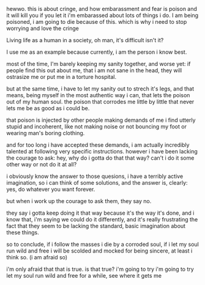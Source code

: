hewwo. this is about cringe, and how embarassment and fear is poison and it will kill you if you let it
i'm embarassed about lots of things i do. I am being poisoned, i am going to die because of this.
which is why i need to stop worrying and love the cringe



Living life as a human in a society, oh man, it's difficult isn't it?

I use me as an example because currently, i am the person i know best.

most of the time, I'm barely keeping my sanity together, and worse yet: if people find this out about me, that i am not sane in the head, they will ostrasize me or put me in a torture hospital. 



but at the same time, i have to let my sanity out to strech it's legs, and that means, being myself in the most authentic way i can, that lets the poison out of my human soul. the poison that corrodes me little by little that never lets me be as good as i could be. 

that poison is injected by other people making demands of me i find utterly stupid and incoherent, like not making noise or not bouncing my foot or wearing man's boring clothing. 

and for too long i have accepted these demands, i am actually incredibly talented at following very specific instructions. however i have been lacking the courage to ask: hey, why do i gotta do that that way? can't i do it some other way or not do it at all? 

i obviously know the answer to those quesions, i have a terribly active imagination, so i can think of some solutions, and the answer is, clearly: yes, do whatever you want forever.

but when i work up the courage to ask them, they say no.

they say i gotta keep doing it that way because it's the way it's done, and i know that, i'm saying we could do it differently, and it's really frustrating the fact that they seem to be lacking the standard, basic imagination about these things.



so to conclude, if i follow the masses i die by a corroded soul, if i let my soul run wild and free i will be scolded and mocked for being sincere, at least i think so. (i am afraid so)



i'm only afraid that that is true.
is that true?
i'm going to try
i'm going to try let my soul run wild and free for a while, see where it gets me
